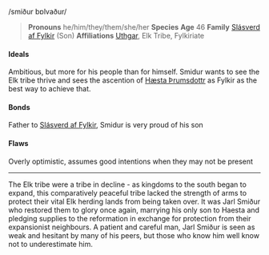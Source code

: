 /smiður bɒlvaður/

> **Pronouns** he/him/they/them/she/her
> **Species** []()
> **Age** 46
> **Family** [Slásverd af Fylkir](Slásverd%20af%20Fylkir.md) (Son)
> **Affiliations** [Uthgar](../../Cosmology/Daemons/Apotheotes/Uthgar.md), Elk Tribe, Fylkiriate

#### Ideals
Ambitious, but more for his people than for himself. Smidur wants to see the Elk tribe thrive and sees the ascention of [Hæsta Þrumsdottr](Hæsta%20Þrumsdottr.md) as Fylkir as the best way to achieve that.

#### Bonds
Father to [Slásverd af Fylkir](Slásverd%20af%20Fylkir.md), Smidur is very proud of his son

#### Flaws
Overly optimistic, assumes good intentions when they may not be present

---

The Elk tribe were a tribe in decline - as kingdoms to the south began to expand, this comparatively peaceful tribe lacked the strength of arms to protect their vital Elk herding lands from being taken over. It was Jarl Smiður who restored them to glory once again, marrying his only son to Haesta and pledging supplies to the reformation in exchange for protection from their expansionist neighbours. A patient and careful man, Jarl Smiður is seen as weak and hesitant by many of his peers, but those who know him well know not to underestimate him.